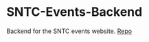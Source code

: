 # SNTC-Events-Backend
Backend for the SNTC events website. [Repo](https://github.com/SNTC-IITBHU/SNTC-Events-Frontend)
